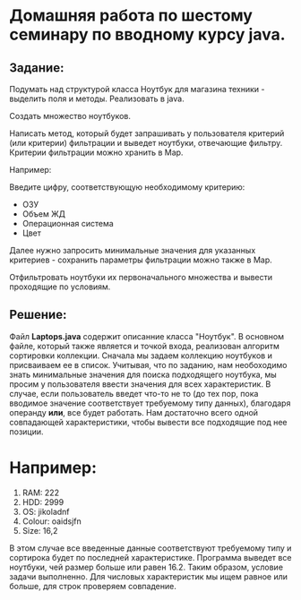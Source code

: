 # Домашняя работа по шестому семинару по вводному курсу java. 
## Задание:

Подумать над структурой класса Ноутбук для магазина техники - выделить поля и методы. Реализовать в java.

Создать множество ноутбуков.

Написать метод, который будет запрашивать у пользователя критерий (или критерии) фильтрации и выведет ноутбуки, отвечающие фильтру. Критерии фильтрации можно хранить в Map.

Например:

Введите цифру, соответствующую необходимому критерию:

- ОЗУ
- Объем ЖД
- Операционная система
- Цвет

Далее нужно запросить минимальные значения для указанных критериев - сохранить параметры фильтрации можно также в Map.

Отфильтровать ноутбуки их первоначального множества и вывести проходящие по условиям.

## Решение:

Файл **Laptops.java** содержит описанние класса "Ноутбук". В основном файле, который также является и точкой входа, реализован алгоритм сортировки коллекции. 
Сначала мы задаем коллекцию ноутбуков и присваиваем ее в список. Учитывая, что по заданию, нам необоходимо знать минимальные значения для поиска подходящего ноутбука, мы просим у пользователя ввести значения для всех характеристик. В случае, если пользователь введет что-то не то (до тех пор, пока вводимое значение соответствует требуемому типу данных), благодаря операнду **или**, все будет работать. Нам достаточно всего одной совпадающей характеристики, чтобы вывести все подходящие под нее позиции.
# Например: 
1. RAM: 222
2. HDD: 2999
3. OS: jikoladnf
4. Colour: oaidsjfn
5. Size: 16,2

В этом случае все введенные данные соответствуют требуемому типу и сортирока будет по последней характеристике. Программа выведет все ноутбуки, чей размер больше или равен 16.2. 
Таким образом, условие задачи выполненно. Для числовых характеристик мы ищем равное или больше, для строк проверяем совпадение. 